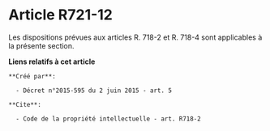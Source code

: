 # Article R721-12

Les dispositions prévues aux articles R. 718-2 et R. 718-4 sont applicables à la présente section.

**Liens relatifs à cet article**

	**Créé par**:

	  - Décret n°2015-595 du 2 juin 2015 - art. 5

	**Cite**:

	  - Code de la propriété intellectuelle - art. R718-2
